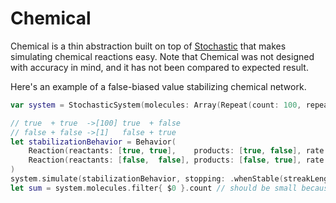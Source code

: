 # Chemical

Chemical is a thin abstraction built on top of [Stochastic](https://github.com/jadengeller/stochastic) that makes simulating chemical reactions easy. Note that Chemical was not designed with accuracy in mind, and it has not been compared to expected result.

Here's an example of a false-biased value stabilizing chemical network.
```swift
var system = StochasticSystem(molecules: Array(Repeat(count: 100, repeatedValue: true) + [false]))

// true  + true  ->[100] true  + false
// false + false ->[1]   false + true
let stabilizationBehavior = Behavior(
    Reaction(reactants: [true, true],    products: [true, false], rate: 100),
    Reaction(reactants: [false,  false], products: [false, true], rate: 1)
)
system.simulate(stabilizationBehavior, stopping: .whenStable(streakLength: 500, absoluteTolerance: 1))
let sum = system.molecules.filter{ $0 }.count // should be small because of the rate constants
```
